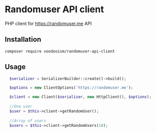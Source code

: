 # Randomuser API client
PHP client for https://randomuser.me API

## Installation
```
composer require voodooism/randomuser-api-client
```

## Usage

```php
  $serializer = SerializerBuilder::create()->build();

  $options = new ClientOptions('https://randomuser.me');

  $client = new Client($serializer, new HttpClient(), $options);
  
  //One user
  $user = $this->client->getRandomUser();
  
  //Array of users
  $users = $this->client->getRandomUsers(10);
```
